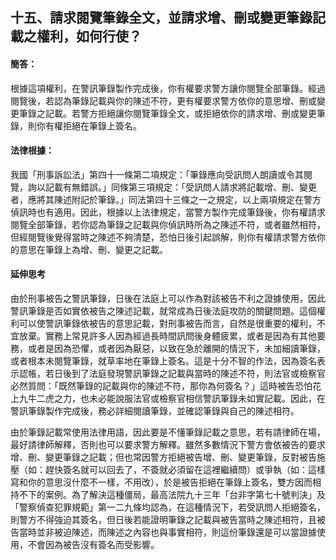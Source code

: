 ## 十五、請求閱覽筆錄全文，並請求增、刪或變更筆錄記載之權利，如何行使？

#### 簡答：

根據這項權利，在警訊筆錄製作完成後，你有權要求警方讓你閱覽全部筆錄。經過閱覽後，若認為筆錄記載與你的陳述不符，更有權要求警方依你的意思增、刪或變更筆錄之記載。若警方拒絕讓你閱覽筆錄全文，或拒絕依你的請求增、刪或變更筆錄，則你有權拒絕在筆錄上簽名。

#### 法律根據：

我國「刑事訴訟法」第四十一條第二項規定：「筆錄應向受訊問人朗讀或令其閱覽，詢以記載有無錯誤。」同條第三項規定：「受訊問人請求將記載增、刪、變更者，應將其陳述附記於筆錄。」同法第四十三條之一之規定，以上兩項規定在警方偵訊時也有適用。因此，根據以上法律規定，當警方製作完成筆錄後，你有權請求閱覽全部筆錄，若你認為筆錄之記載與你偵訊時所為之陳述不符，或者雖然相符，但經閱覽後覺得當時之陳述不夠清楚，恐怕日後引起誤解，則你有權請求警方依你的意思在筆錄上為增、刪、變更之記載。

#### 延伸思考

由於刑事被告之警訊筆錄，日後在法庭上可以作為對該被告不利之證據使用，因此警訊筆錄是否如實依被告之陳述記載，就常成為日後法庭攻防的關鍵問題。這個權利可以使警訊筆錄依被告的意思記載，對刑事被告而言，自然是很重要的權利，不宜放棄。實務上常見許多人因為經過長時間訊問後身體疲累，或者是因為有其他要務，或者是因為恐懼，或者因為厭惡，以致在急於離開的情況下，未加細讀筆錄，或者根本未閱覽筆錄，就草率地在筆錄上簽名。這是十分不智的作法，因為簽名表示認帳，若日後到了法庭發現警訊筆錄之記載與當時的陳述不符，則法官或檢察官必然質問：「既然筆錄的記載與你的陳述不符，那你為何簽名？」這時被告恐怕花上九牛二虎之力，也未必能說服法官或檢察官相信警訊筆錄未如實記載。因此，在警訊筆錄製作完成後，務必詳細閱讀筆錄，並確認筆錄與自己的陳述相符。

由於筆錄記載常使用法律用語，因此要是不懂筆錄記載之意思，若有請律師在場，最好請律師解釋，否則也可以要求警方解釋。雖然多數情況下警方會依被告的要求增、刪、變更筆錄之記載；但也常因警方拒絕被告增、刪、變更筆錄，反對被告施壓（如：趕快簽名就可以回去了，不簽就必須留在這裡繼續問）或爭執（如：這樣寫和你的意思沒什麼不一樣，不用改），於是被告拒絕在筆錄上簽名，雙方因而相持不下的案例。為了解決這種僵局，最高法院九十三年「台非字第七十號判決」及「警察偵查犯罪規範」第一二九條均認為，在這種情況下，若受訊問人拒絕簽名，則警方不得強迫其簽名，但日後若能證明筆錄之記載與被告當時之陳述相符，且被告當時並非被迫陳述，而陳述之內容也與事實相符，則這份筆錄還是可以當證據使用，不會因為被告沒有簽名而受影響。